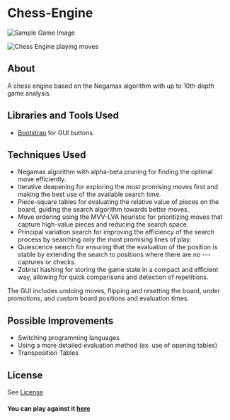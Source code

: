 # Chess-Engine

![Sample Game Image](https://user-images.githubusercontent.com/78674944/209627773-6a2f4a19-2230-494c-8e25-6377d3531de1.png)


![Chess Engine playing moves](https://user-images.githubusercontent.com/78674944/212571533-b32af74b-257d-47ce-9990-2a9a81a03e23.gif)

## About

A chess engine based on the Negamax algorithm with up to 10th depth game analysis. 

## Libraries and Tools Used
- [Bootstrap](https://getbootstrap.com/) for GUI buttons. 

## Techniques Used
- Negamax algorithm with alpha-beta pruning for finding the optimal move efficiently.
- Iterative deepening for exploring the most promising moves first and making the best use of the available search time.
- Piece-square tables for evaluating the relative value of pieces on the board, guiding the search algorithm towards better moves.
- Move ordering using the MVV-LVA heuristic for prioritizing moves that capture high-value pieces and reducing the search space.
- Principal variation search for improving the efficiency of the search process by searching only the most promising lines of play.
- Quiescence search for ensuring that the evaluation of the position is stable by extending the search to positions where there are no ---captures or checks.
- Zobrist hashing for storing the game state in a compact and efficient way, allowing for quick comparisons and detection of repetitions.

The GUI includes undoing moves, flipping and resetting the board, under promotions, and custom board positions and evaluation times.

## Possible Improvements
- Switching programming languages
- Using a more detailed evaluation method (ex. use of opening tables)
- Transposition Tables

## License
See [License](https://github.com/JaehyeongPark06/Chess-Engine/blob/main/LICENSE)

#### You can play against it [here](https://jaehyeong-chess-engine.netlify.app/)


